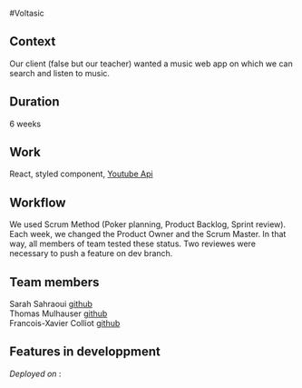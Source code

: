 #Voltasic

## Context

Our client (false but our teacher) wanted a music web app on which we can search and listen to music.

## Duration

6 weeks

## Work

React, styled component, [Youtube Api](https://developers.google.com/youtube/v3/docs)

## Workflow

We used Scrum Method (Poker planning, Product Backlog, Sprint review). Each week, we changed the Product Owner and the Scrum Master. In that way, all members of team tested these status. Two reviewes were necessary to push a feature on dev branch.

## Team members

Sarah Sahraoui [github](https://github.com/Sarahshr)  
Thomas Mulhauser [github](https://github.com/ThomasMlh)  
Francois-Xavier Colliot [github](https://github.com/Fx-Colliot)

## Features in developpment

_Deployed on_ :
